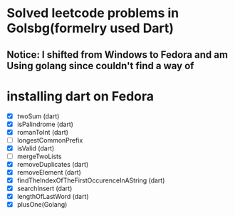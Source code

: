 # Solved leetcode problems in Golsbg(formelry used Dart)

## Notice: I shifted from Windows to Fedora and am Using golang since couldn't find a way of
# installing dart on Fedora

- [X] twoSum (dart)
- [x] isPalindrome (dart)
- [X] romanToInt (dart)
- [ ] longestCommonPrefix
- [X] isValid (dart)
- [ ] mergeTwoLists
- [X] removeDuplicates (dart)
- [X] removeElement (dart)
- [X] findTheIndexOfTheFirstOccurenceInAString (dart)
- [X] searchInsert (dart)
- [X] lengthOfLastWord (dart)
- [X] plusOne(Golang)
